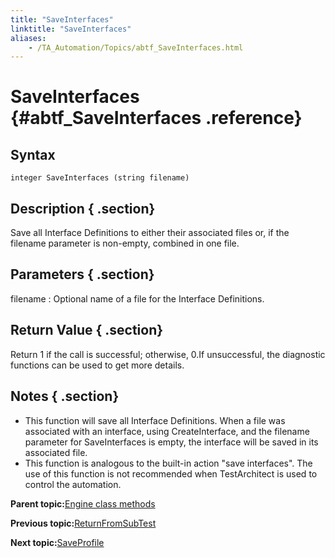 ```yaml
--- 
title: "SaveInterfaces"
linktitle: "SaveInterfaces"
aliases: 
    - /TA_Automation/Topics/abtf_SaveInterfaces.html
---
```

# SaveInterfaces {#abtf_SaveInterfaces .reference}

## Syntax

`integer SaveInterfaces (string filename)`

## Description { .section}

Save all Interface Definitions to either their associated files or, if the filename parameter is non-empty, combined in one file.

## Parameters { .section}

filename
:   Optional name of a file for the Interface Definitions.

## Return Value { .section}

Return 1 if the call is successful; otherwise, 0.If unsuccessful, the diagnostic functions can be used to get more details.

## Notes { .section}

-   This function will save all Interface Definitions. When a file was associated with an interface, using CreateInterface, and the filename parameter for SaveInterfaces is empty, the interface will be saved in its associated file.
-   This function is analogous to the built-in action "save interfaces". The use of this function is not recommended when TestArchitect is used to control the automation.

**Parent topic:**[Engine class methods](../../TA_Automation/Topics/abtf_Engine_classes.html)

**Previous topic:**[ReturnFromSubTest](../../TA_Automation/Topics/abtf_ReturnFromSubTest.html)

**Next topic:**[SaveProfile](../../TA_Automation/Topics/abtf_SaveProfile.html)

